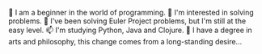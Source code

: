 👋 I am a beginner in the world of programming. 
👀 I'm interested in solving problems.
🌱 I've been solving Euler Project problems, but I'm still at the easy level.
📫 I'm studying Python, Java and Clojure.
💞️ I have a degree in arts and philosophy, this change comes from a long-standing desire...
